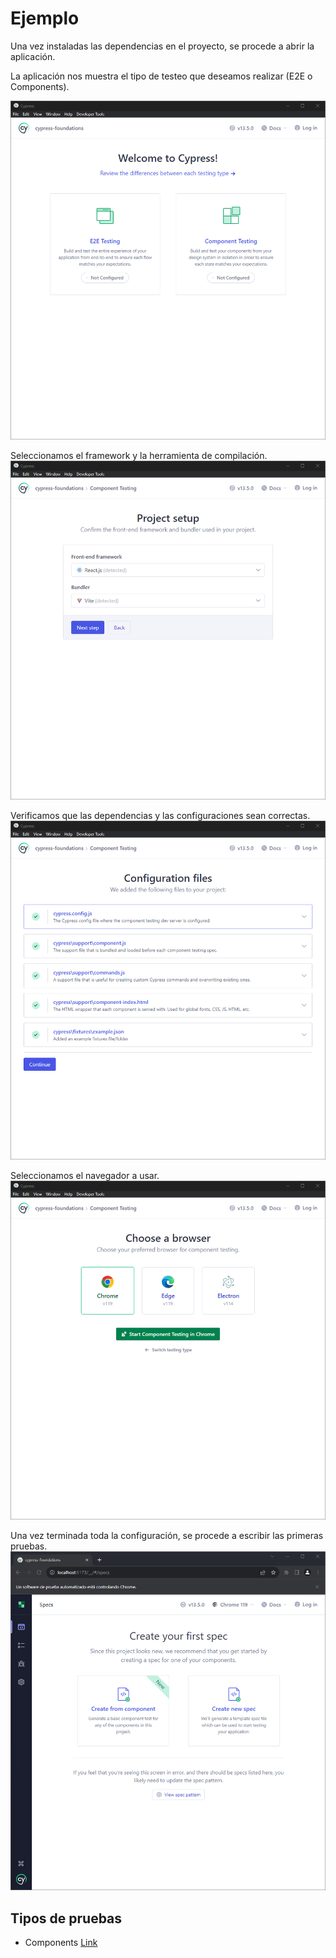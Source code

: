 # Ejemplo

Una vez instaladas las dependencias en el proyecto, se procede a abrir la aplicación.

La aplicación nos muestra el tipo de testeo que deseamos realizar (E2E o Components).

![Alt text](image-1.png)

Seleccionamos el framework y la herramienta de compilación.
![Alt text](image-2.png)

Verificamos que las dependencias y las configuraciones sean correctas.
![Alt text](image-3.png)

Seleccionamos el navegador a usar.
![Alt text](image-4.png)

Una vez terminada toda la configuración, se procede a escribir las primeras pruebas.
![Alt text](image-5.png)


## Tipos de pruebas
- Components [Link](Components.md)